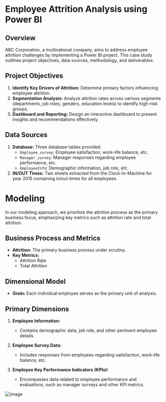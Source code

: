 # Employee Attrition Analysis using Power BI

## Overview
ABC Corporation, a multinational company, aims to address employee attrition challenges by implementing a Power BI project. This case study outlines project objectives, data sources, methodology, and deliverables.

## Project Objectives
1. **Identify Key Drivers of Attrition:** Determine primary factors influencing employee attrition.
2. **Segmentation Analysis:** Analyze attrition rates across various segments (departments, job roles, genders, education levels) to identify high-risk groups.
3. **Dashboard and Reporting:** Design an interactive dashboard to present insights and recommendations effectively.

## Data Sources
1. **Database:** Three database tables provided:
   - `Employee_survey`: Employee satisfaction, work-life balance, etc.
   - `Manager_survey`: Manager responses regarding employee performance, etc.
   - `EmployeeInfo`: Demographic information, job role, etc.
2. **IN/OUT Times:** Two sheets extracted from the Clock-In-Machine for year 2015 containing in/out times for all employees.

# Modeling

In our modeling approach, we prioritize the attrition process as the primary business focus, emphasizing key metrics such as attrition rate and total attrition.

## Business Process and Metrics
- **Attrition:** The primary business process under scrutiny.
- **Key Metrics:**
  - Attrition Rate
  - Total Attrition

## Dimensional Model
- **Grain:** Each individual employee serves as the primary unit of analysis.

## Primary Dimensions
1. **Employee Information:** 
   - Contains demographic data, job role, and other pertinent employee details.
   
2. **Employee Survey Data:**
   - Includes responses from employees regarding satisfaction, work-life balance, etc.
   
3. **Employee Key Performance Indicators (KPIs):**
   - Encompasses data related to employee performance and evaluations, such as manager surveys and other KPI metrics.

![image](https://github.com/AliMagdy100/Attrition_Analysis_Using_PowerBI/assets/87953057/65432be3-fe38-4aa0-8680-a6025eea5c57)




